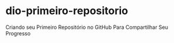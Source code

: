 # dio-primeiro-repositorio
 Criando seu Primeiro Repositório no GitHub Para Compartilhar Seu Progresso
